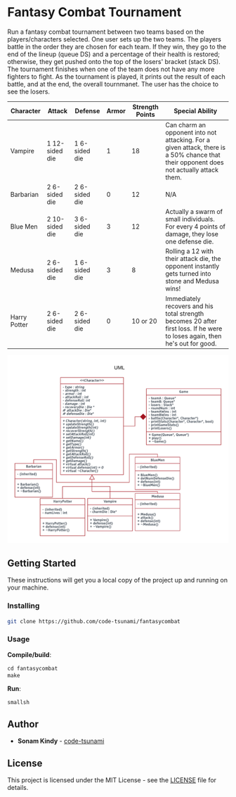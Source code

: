 # Fantasy Combat Tournament

Run a fantasy combat tournament between two teams based on the players/characters selected. One user sets up the two teams. The players battle in the order they are chosen for each team. If they win, they go to the end of the lineup (queue DS) and a percentage of their health is restored; otherwise, they get pushed onto the top of the losers' bracket (stack DS). The tournament finishes when one of the team does not have any more fighters to fight. As the tournament is played, it prints out the result of each battle, and at the end, the overall tournmanet. The user has the choice to see the losers. 

| Character		| Attack		| Defense		| Armor			| Strength Points 	| Special Ability 	|
| ------------- | ------------- | ------------- | ------------- | ----------------- | ----------------- |
| Vampire		| 1 12-sided die| 1 6-sided die | 1				| 18				| Can charm an opponent into not attacking. For a given attack, there is a 50% chance that their opponent does not actually attack them. |
| Barbarian		| 2 6-sided die	| 2 6-sided die | 0				| 12				| N/A  				|
| Blue Men		| 2 10-sided die| 3 6-sided die | 3				| 12				| Actually a swarm of small individuals. For every 4 points of damage, they lose one defense die. |
| Medusa		| 2 6-sided die | 1 6-sided die | 3				| 8					| Rolling a 12 with their attack die, the opponent instantly gets turned into stone and Medusa wins!  |
| Harry Potter	| 2 6-sided die | 2 6-sided die | 0				| 10 or 20			| Immediately recovers and his total strength becomes 20 after first loss. If he were to loses again, then he's out for good.  |

![](UML.png?)

## Getting Started

These instructions will get you a local copy of the project up and running on your machine.

### Installing
```sh
git clone https://github.com/code-tsunami/fantasycombat
```

### Usage

**Compile/build**:
```
cd fantasycombat
make
```

**Run**:
```sh
smallsh
```

## Author

* **Sonam Kindy** - [code-tsunami](https://github.com/code-tsunami)

## License

This project is licensed under the MIT License - see the [LICENSE](LICENSE) file for details.
